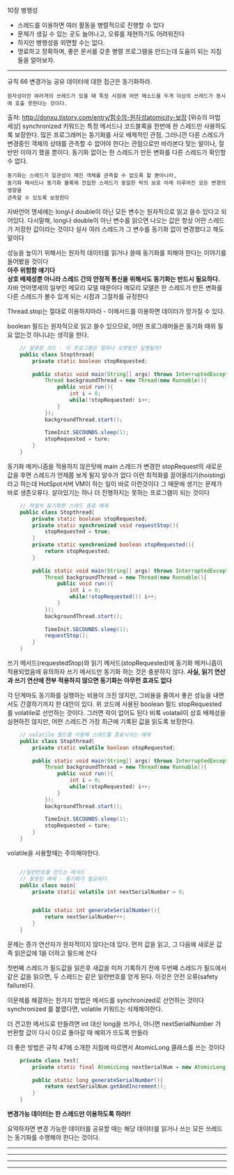 
10장 병행성
- 스레드를 이용하면 여러 활동을 병렬적으로 진행할 수 있다
- 문제가 생길 수 있는 곳도 늘어나고, 오류를 재현하기도 어려워진다
- 하지만 병행성을 외면할 수는 없다.
- 명료하고 정확하며, 좋은 문서를 갖춘 병렬 프로그램을 만드는데 도움이 되는 지침들을 알아보자.

------------------------------------------------------------------------

규칙 66 변경가능 공유 데이터에 대한 접근은 동기화하라.

```text
원자성이란 여러개의 쓰레드가 있을 때 특정 시점에 어떤 메소드를 두개 이상의 쓰레드가 동시에 호출 못한다는 것이다.
```

출처: http://donxu.tistory.com/entry/함수의-원자성atomicity-보장 [위슈의 마법 세상]
synchronized 키워드는 특정 메서드나 코드블록을 한번에 한 스레드만 사용하도록 보장한다.
많은 프로그래머는 동기화를 사오 배제적인 관점, 그러니깐 다른 스레드가 변경중인 객체의 상태를 
관측할 수 없어야 한다는 관점으로만 바라본다
맞는 말이나, 절반만 이야기 했을 뿐이다.
동기화 없이는 한 스레드가 만든 변화를 다른 스레드가 확인할 수 없다.

```text
동기화는 스레드가 일관성이 깨진 객체를 관측할 수 없도록 할 뿐아니라,
동기화 메서드나 동기화 블록에 진입한 스레드가 동일한 락의 보호 아래 이루어진 모든 변경의 영향을
관측할 수 있도록 보장한다
```

자바언어 명세에는 long나 double이 아닌 모든 변수는 원자적으로 읽고 쓸수 있다고 되어있다.
다시말해, long나 double이 아닌 변수를 읽으면 나오는 값은 항상 어떤 스레드가 저장한 값이라는 것이다
설사 여러 스레드가 그 변수를 동기화 없이 변경했다고 해도 말이다

성능을 높이기 위해서는 원자적 데이터를 읽거나 쓸때 동기화를 피해야 한다는 이야기를 들어봤을 것이다  
**아주 위험함 얘기다**  
**상호 배제성뿐 아니라 스레드 간의 안정적 통신을 위해서도 동기화는 반드시 필요하다.**  
자바 언어명세의 일부인 메모리 모델 때문이다 메모리 모델은 한 스레드가 만든 변화를 다른 스레드가 볼수 있게 되는 시점과 그절차를 규정한다

Thread.stop는 절대로 이용하지마라 - 이메서드를 이용하면 데이터가 망가질 수 있다.

boolean 필드는 원자적으로 읽고 쓸수 있으므로,
어떤 프로그래머들은 동기화 때위 필요 없는것 아니냐는 생각을 한다.

```java
    // 잘못된 코드 - 이 프로그램은 얼마나 오랫동안 실행될까?
    public class Stopthread{
	    private static boolean stopRequested;
	    
	    public static void main(String[] args) throws InterruptedException{
	    	Thread backgroundThread = new Thread(new Runnable(){
	    		public void run(){
	    			int i = 0;
	    			while(!stopRequested) i++;
	    		}
	    	});
	    	backgroundThread.start();
	    	
	    	TimeInit.SECOUNDS.sleep(1);
	    	stopRequested = ture;
	    }
    }

```

동기화 메커니즘을 적용하지 않은탓에 main 스레드가 변경한 stopRequest의 새로운 값을 후면 스레드가 언제쯤 보게 될지 알수가 없다
이런 최적화를 끌어올리기(hoisting)라고 하는데 HotSpot서버 VM이 하는 일이 바로 이런것이다
그 때문에 생기는 문제가 바로 생존오류다. 살아있기는 하나 더 진행하지는 못하는 프로그램이 되는 것이다

```java
    // 적절히 동기화한 스레드 종료 예제 
    public class Stopthread{
	    private static boolean stopRequested;
	    private static synchronized void requestStop(){
	    	stopRequested = true;
	    }
	    private static synchronized boolean stopRequested(){
	    	return stopRequested;
	    }
	    
	    public static void main(String[] args) throws InterruptedException{
	    	Thread backgroundThread = new Thread(new Runnable(){
	    		public void run(){
	    			int i = 0;
	    			while(!stopRequested()) i++;
	    		}
	    	});
	    	backgroundThread.start();
	    	
	    	TimeInit.SECOUNDS.sleep(1);
	    	requestStop();
	    }
    }

```

쓰기 메서드(requestedStop)와 읽기 메서드(stopRequested)에 동기화 메커니즘이 적용되었음에 유의하자
쓰기 메서드만 동기화 하는 것은 충분하지 않다.
**사실, 읽기 연산과 쓰기 연산에 전부 적용하지 않으면 동기화는 아무런 효과도 없다**

각 단계마도 동기화를 실행하는 비용이 크진 않지만, 그비용을 줄여서 좋은 성능을 내면서도 간결하기까지 한 대안이 있다.
위 코드에 사용된 boolean 필드 stopRequested를 volatile로 선언하는 것이다. 그러면 락이 없어도 된다
비록 volatail이 상호 배제성을 실현하진 않지만, 어떤 스레드건 가장 최근에 기록된 값을 읽도록 보장한다.


```java
    // volatile 필드를 사용해 스레드를 종료시키는 예제 
    public class Stopthread{
	    private static volatile boolean stopRequested;
	    
	    public static void main(String[] args) throws InterruptedException{
	    	Thread backgroundThread = new Thread(new Runnable(){
	    		public void run(){
	    			int i = 0;
	    			while(!stopRequested) i++;
	    		}
	    	});
	    	backgroundThread.start();
	    	
	    	TimeInit.SECOUNDS.sleep(1);
	    	stopRequested = ture;
	    }
    }

```
volatile을 사용할때는 주의해야한다. 
```java

    //일련번호를 만드는 메서드
    // 잘못된 예제 - 동기화가 필요하다.
    public class main{
        private static volatile int nextSerialNumber = 0; 


        public static int generateSerialNumber(){
            return nextSerialNumber++;
        }
    }
```
문제는 증가 연산자가 원자적이지 않다는데 있다.
먼저 값을 읽고, 그 다음에 새로운 값 즉 읽은값에 1을 더하고 필드에 쓴다

첫번째 스레드가 필드값을 읽은후 새값을 미처 기록하기 전에 두번째 스레드가 필드에서 같은 값을 읽으면,
두 스레드는 같은 일련번호를 얻게 된다. 이것은 안전 오류(safety failure)다.

이문제를 해결하는 한가지 방법은 메서드를 synchronized로 선언하는 것이다 
synchronized 를 붙였다면, volatile 키워드는 삭제해야한다.

더 견고한 메서드로 만들려면 int 대신 long을 쓰거나, 아니면 nextSerialNumber 가 반환할 값이
다시 0으로 돌아갈 때 예외가 뜨도록 만들라

더 좋은 방법은 규칙 47에 소개한 지침에 따르면서 AtomicLong 클래스를 쓰는 것이다

```java
    private class test{
        private static final AtomicLong nextSerialNum = new AtomicLong();
        
        public static long generateSerialNumber(){
        	return nextSerialNum.getAndIncrement();
        }
    }
```

**변경가능 데이터는 한 스레드만 이용하도록 하라!!**


요약하자면 변경 가능한 데이터를 공유할 때는 해당 데이터를 읽거나 쓰는 모든 쓰레드는 동기화를 수행해야 한다는 것이다.


























------------------------------------------------------------------------


------------------------------------------------------------------------
------------------------------------------------------------------------
------------------------------------------------------------------------
